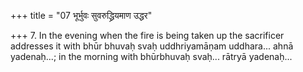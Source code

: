 +++
title = "07 भूर्भुवः सुवरुद्ध्रियमाण उद्धर"

+++
7. In the evening when the fire is being taken up the sacrificer addresses it with bhūr bhuvaḥ svaḥ uddhriyamāṇam uddhara... ahnā yadenaḥ...; in the morning with bhūrbhuvaḥ svaḥ... rātryā yadenaḥ...  
